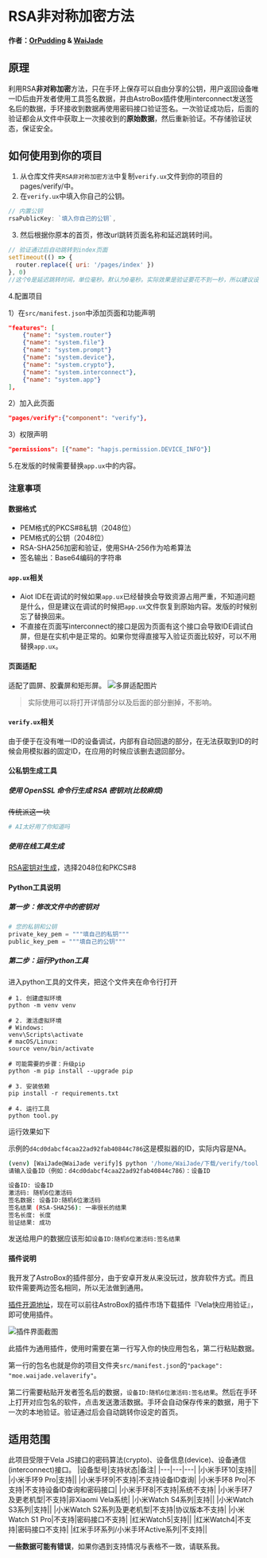 # RSA非对称加密方法
#### 作者：[OrPudding](https://github.com/OrPudding) & [WaiJade](https://github.com/CheongSzesuen)
## 原理
利用RSA**非对称加密**方法，只在手环上保存可以自由分享的公钥，用户返回设备唯一ID后由开发者使用工具签名数据，并由AstroBox插件使用interconnect发送签名后的数据，手环接收到数据再使用密码接口验证签名。一次验证成功后，后面的验证都会从文件中获取上一次接收到的**原始数据**，然后重新验证。不存储验证状态，保证安全。
## 如何使用到你的项目
1. 从仓库文件夹`RSA非对称加密方法`中复制`verify.ux`文件到你的项目的pages/verify/中。
2. 在`verify.ux`中填入你自己的公钥。
```js
// 内置公钥
rsaPublicKey: `填入你自己的公钥`,
```
3. 然后根据你原本的首页，修改url跳转页面名称和延迟跳转时间。
```js
// 验证通过后自动跳转到index页面
setTimeout(() => {
  router.replace({ uri: '/pages/index' })
}, 0)
//这个0是延迟跳转时间，单位毫秒。默认为0毫秒。实际效果是验证要花不到一秒，所以建议设置为0毫秒。
```
4.配置项目

1）在`src/manifest.json`中添加页面和功能声明

```json
"features": [
    {"name": "system.router"}
    {"name": "system.file"}
    {"name": "system.prompt"}
    {"name": "system.device"},
    {"name": "system.crypto"},
    {"name": "system.interconnect"},
    {"name": "system.app"} 
],

```
2）加入此页面
```json
"pages/verify":{"component": "verify"},
```
3）权限声明
```json
"permissions": [{"name": "hapjs.permission.DEVICE_INFO"}]
```
5.在发版的时候需要替换`app.ux`中的内容。
### 注意事项
#### 数据格式
- PEM格式的PKCS#8私钥（2048位）
- PEM格式的公钥（2048位）
- RSA-SHA256加密和验证，使用SHA-256作为哈希算法
- 签名输出​​：Base64编码的字符串
#### `app.ux`相关
- Aiot IDE在调试的时候如果`app.ux`已经替换会导致资源占用严重，不知道问题是什么，但是建议在调试的时候把`app.ux`文件恢复到原始内容。发版的时候别忘了替换回来。
- 不直接在页面写interconnect的接口是因为页面有这个接口会导致IDE调试白屏，但是在实机中是正常的。如果你觉得直接写入验证页面比较好，可以不用替换`app.ux`。
#### 页面适配
适配了圆屏、胶囊屏和矩形屏。
![多屏适配图片](/image/multi-screens.png)
> 实际使用可以将打开详情部分以及后面的部分删掉，不影响。
#### `verify.ux`相关
由于便于在没有唯一ID的设备调试，内部有自动回退的部分，在无法获取到ID的时候会用模拟器的固定ID，在应用的时候应该删去退回部分。
#### 公私钥生成工具
##### 使用 OpenSSL 命令行生成 RSA 密钥对(比较麻烦)
~~传统派这一块~~
```bash
# AI太好用了你知道吗
```

##### 使用在线工具生成
[RSA密钥对生成](https://uutool.cn/rsa-generate/)，选择2048位和PKCS#8
#### Python工具说明
##### 第一步：修改文件中的密钥对
```python
# 您的私钥和公钥
private_key_pem = """填自己的私钥"""
public_key_pem = """填自己的公钥"""

```
##### 第二步：运行Python工具
进入python工具的文件夹，把这个文件夹在命令行打开
```
# 1. 创建虚拟环境
python -m venv venv

# 2. 激活虚拟环境
# Windows:
venv\Scripts\activate
# macOS/Linux:
source venv/bin/activate

# 可能需要的步骤：升级pip
python -m pip install --upgrade pip

# 3. 安装依赖
pip install -r requirements.txt

# 4. 运行工具
python tool.py
```
运行效果如下

示例的`d4cd0dabcf4caa22ad92fab40844c786`这是模拟器的ID，实际内容是NA。
```bash
(venv) [WaiJade@WaiJade verify]$ python '/home/WaiJade/下载/verify/tool.py' 
请输入设备ID（例如：d4cd0dabcf4caa22ad92fab40844c786）：设备ID

设备ID: 设备ID
激活码: 随机6位激活码
签名数据: 设备ID:随机6位激活码
签名结果 (RSA-SHA256): 一串很长的结果
签名长度: 长度
验证结果: 成功
```
发送给用户的数据应该形如`设备ID:随机6位激活码:签名结果`
#### 插件说明
我开发了AstroBox的插件部分，由于安卓开发从来没玩过，放弃软件方式。而且软件需要两边签名相同，所以无法做到通用。

[插件开源地址](https://github.com/CheongSzesuen/VelaVerify-AstroBox-Plugin)，现在可以前往AstroBox的插件市场下载插件『Vela快应用验证』，即可使用插件。

![插件界面截图](/image/VelaVerify-Plugin-interface.png)

此插件为通用插件，使用时需要在第一行写入你的快应用包名，第二行粘贴数据。

第一行的包名也就是你的项目文件夹`src/manifest.json`的`"package": "moe.waijade.velaverify"`。

第二行需要粘贴开发者签名后的数据，`设备ID:随机6位激活码:签名结果`。然后在手环上打开对应包名的软件，点击发送激活数据。手环会自动保存传来的数据，用于下一次的本地验证。验证通过后会自动跳转你设定的首页。
## 适用范围
此项目受限于Vela JS接口的密码算法(crypto)、设备信息(device)、设备通信(interconnect)接口。
|设备型号|支持状态|备注|
|---|---|---|
|小米手环10|支持||
|小米手环9 Pro|支持||
|小米手环9|不支持|不支持设备ID查询|
|小米手环8 Pro|不支持|不支持设备ID查询和密码接口|
|小米手环8|不支持|系统不支持|
|小米手环7及更老机型|不支持|非Xiaomi Vela系统|
|小米Watch S4系列|支持||
|小米Watch S3系列|支持||
|小米Watch S2系列及更老机型|不支持|协议版本不支持|
|小米Watch S1 Pro|不支持|密码接口不支持|
|红米Watch5|支持||
|红米Watch4|不支持|密码接口不支持|
|红米手环系列/小米手环Active系列|不支持||

**一些数据可能有错误**，如果你遇到支持情况与表格不一致，请联系我。
